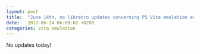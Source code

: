 ```yaml
---
layout: post
title:  "June 14th, no libretro updates concerning PS Vita emulation and emulators"
date:   2017-06-14 06:00:02 +0200
categories: vita emulation
---
```


No updates today!
